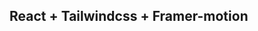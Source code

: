 <!--
 * @Date: 2023-07-12 08:59:47
 * @Author: Bruce Hsu
 * @Description: 
-->
## React + Tailwindcss + Framer-motion

